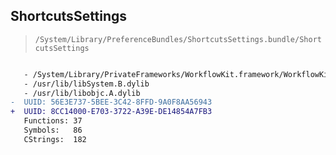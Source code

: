 ## ShortcutsSettings

> `/System/Library/PreferenceBundles/ShortcutsSettings.bundle/ShortcutsSettings`

```diff

   - /System/Library/PrivateFrameworks/WorkflowKit.framework/WorkflowKit
   - /usr/lib/libSystem.B.dylib
   - /usr/lib/libobjc.A.dylib
-  UUID: 56E3E737-5BEE-3C42-8FFD-9A0F8AA56943
+  UUID: 8CC14000-E703-3722-A39E-DE14854A7FB3
   Functions: 37
   Symbols:   86
   CStrings:  182

```
